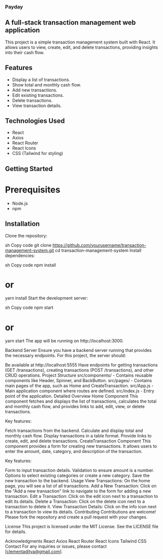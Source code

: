 ### Payday
## A full-stack transaction management web application
This project is a simple transaction management system built with React. It allows users to view, create, edit, and delete transactions, providing insights into their cash flow.

## Features
* Display a list of transactions.
* Show total and monthly cash flow.
* Add new transactions.
* Edit existing transactions.
* Delete transactions.
* View transaction details.
  
## Technologies Used
* React
* Axios
* React Router
* React Icons
* CSS (Tailwind for styling)
  
## Getting Started
# Prerequisites
* Node.js
* npm

## Installation
Clone the repository:

sh
Copy code
git clone https://github.com/yourusername/transaction-management-system.git
cd transaction-management-system
Install dependencies:

sh
Copy code
npm install
# or
yarn install
Start the development server:

sh
Copy code
npm start
# or
yarn start
The app will be running on http://localhost:3000.

Backend Server
Ensure you have a backend server running that provides the necessary endpoints. For this project, the server should:

Be available at http://localhost:5555
Have endpoints for getting transactions (GET /transactions), creating transactions (POST /transactions), and other CRUD operations.
Project Structure
src/components/ - Contains reusable components like Header, Spinner, and BackButton.
src/pages/ - Contains main pages of the app, such as Home and CreateTransaction.
src/App.js - Main application component where routes are defined.
src/index.js - Entry point of the application.
Detailed Overview
Home Component
This component fetches and displays the list of transactions, calculates the total and monthly cash flow, and provides links to add, edit, view, or delete transactions.

Key features:

Fetch transactions from the backend.
Calculate and display total and monthly cash flow.
Display transactions in a table format.
Provide links to create, edit, and delete transactions.
CreateTransaction Component
This component provides a form for creating new transactions. It allows users to enter the amount, date, category, and description of the transaction.

Key features:

Form to input transaction details.
Validation to ensure amount is a number.
Options to select existing categories or create a new category.
Save the new transaction to the backend.
Usage
View Transactions: On the home page, you will see a list of all transactions.
Add a New Transaction: Click on the "Add a new transaction" link to navigate to the form for adding a new transaction.
Edit a Transaction: Click on the edit icon next to a transaction to edit its details.
Delete a Transaction: Click on the delete icon next to a transaction to delete it.
View Transaction Details: Click on the info icon next to a transaction to view its details.
Contributing
Contributions are welcome! Please fork the repository and create a pull request with your changes.

License
This project is licensed under the MIT License. See the LICENSE file for details.

Acknowledgments
React
Axios
React Router
React Icons
Tailwind CSS
Contact
For any inquiries or issues, please contact [clementaditya@gmail.com].
